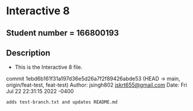 # Interactive 8
## Student number = 166800193
## Description
- This is the Interactive 8 file.

commit 1ebd6b161f31a197d36e5d26a7f2f89426abde53 (HEAD -> main, origin/feat-test, feat-test)
Author: jsingh802 <jskrt655@gmail.com>
Date:   Fri Jul 22 22:31:15 2022 -0400

    adds test-branch.txt and updates README.md
